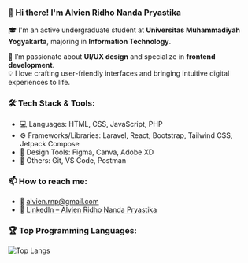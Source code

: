 ### 👋 Hi there! I'm Alvien Ridho Nanda Pryastika

🎓 I'm an active undergraduate student at **Universitas Muhammadiyah Yogyakarta**, majoring in **Information Technology**.

🎨 I’m passionate about **UI/UX design** and specialize in **frontend development**.  
💡 I love crafting user-friendly interfaces and bringing intuitive digital experiences to life.

### 🛠️ Tech Stack & Tools:
- 💻 Languages: HTML, CSS, JavaScript, PHP
- ⚙️ Frameworks/Libraries: Laravel, React, Bootstrap, Tailwind CSS, Jetpack Compose
- 🎨 Design Tools: Figma, Canva, Adobe XD
- 🔧 Others: Git, VS Code, Postman

### 📫 How to reach me:
- 📧 [alvien.rnp@gmail.com](mailto:alvien.rnp@gmail.com)
- 💼 [LinkedIn – Alvien Ridho Nanda Pryastika](https://www.linkedin.com/in/alvien-ridho-nanda-pryastika-9394a6263)

### 🏆 Top Programming Languages:
![Top Langs](https://github-readme-stats.vercel.app/api/top-langs/?username=alviennn&layout=compact&theme=radical)
